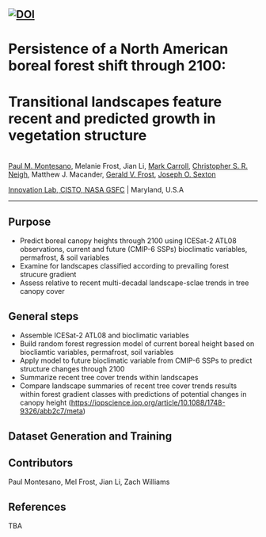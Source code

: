 [![DOI](https://zenodo.org/badge/695169040.svg)](https://zenodo.org/doi/10.5281/zenodo.10994653)
---
# Persistence of a North American boreal forest shift through 2100: 
# Transitional landscapes feature recent and predicted growth in vegetation structure

<br>[Paul M. Montesano](https://scholar.google.com/citations?hl=en&user=Bx87sEIAAAAJ), Melanie Frost, Jian Li, [Mark Carroll](https://scholar.google.com/citations?user=Hnp-SlQAAAAJ&hl=en&oi=ao), [Christopher S. R. Neigh](https://scholar.google.com/citations?hl=en&user=F_yzYcUAAAAJ), Matthew J. Macander, [Gerald V. Frost](https://scholar.google.com/citations?user=68KbVi0AAAAJ&hl=en), [Joseph O. Sexton](https://scholar.google.com/citations?user=rrwOXjYAAAAJ&hl)

[Innovation Lab, CISTO, NASA GSFC](https://science.gsfc.nasa.gov/cisto/istr/overview) | Maryland, U.S.A

------------------
## Purpose 
- Predict boreal canopy heights through 2100 using ICESat-2 ATL08 observations, current and future (CMIP-6 SSPs) bioclimatic variables, permafrost, & soil variables  
- Examine for landscapes classified according to prevailing forest strucure gradient
- Assess relative to recent multi-decadal landscape-sclae trends in tree canopy cover

## General steps
- Assemble ICESat-2 ATL08 and bioclimatic variables  
- Build random forest regression model of current boreal height based on biocliamtic variables, permafrost, soil variables
- Apply model to future bioclimatic variable from CMIP-6 SSPs to predict structure changes through 2100  
- Summarize recent tree cover trends within landscapes
- Compare landscape summaries of recent tree cover trends results within forest gradient classes with predictions of potential changes in canopy height (https://iopscience.iop.org/article/10.1088/1748-9326/abb2c7/meta)


## Dataset Generation and Training


## Contributors

Paul Montesano, Mel Frost, Jian Li, Zach Williams

## References
TBA
